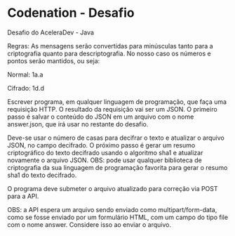 # Codenation - Desafio

Desafio do AceleraDev - Java

Regras:
As mensagens serão convertidas para minúsculas tanto para a criptografia quanto para descriptografia.
No nosso caso os números e pontos serão mantidos, ou seja:

Normal: 1a.a

Cifrado: 1d.d

Escrever programa, em qualquer linguagem de programação, que faça uma requisição HTTP.
O resultado da requisição vai ser um JSON.
O primeiro passo é salvar o conteúdo do JSON em um arquivo com o nome answer.json, que irá usar no restante do desafio.

Deve-se usar o número de casas para decifrar o texto e atualizar o arquivo JSON, no campo decifrado. O próximo passo é gerar um resumo criptográfico do texto decifrado usando o algoritmo sha1 e atualizar novamente o arquivo JSON. OBS: pode usar qualquer biblioteca de criptografia da sua linguagem de programação favorita para gerar o resumo sha1 do texto decifrado.

O programa deve submeter o arquivo atualizado para correção via POST para a API.

OBS: a API espera um arquivo sendo enviado como multipart/form-data, como se fosse enviado por um formulário HTML, com um campo do tipo file com o nome answer. Considere isso ao enviar o arquivo.

